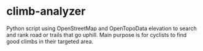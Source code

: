 # climb-analyzer
Python script using OpenStreetMap and OpenTopoData elevation to search and rank road or trails that go uphill. Main purpose is for cyclists to find good climbs in their targeted area.
